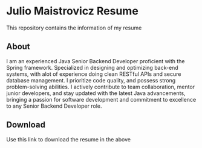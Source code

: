 # Julio Maistrovicz Resume

This repository contains the information of my resume

## About

I am an experienced Java Senior Backend Developer proficient with the Spring framework. Specialized in designing and optimizing back-end systems, with alot of experience doing clean RESTful APIs and secure database management. I prioritize code quality, and possess strong problem-solving abilities. I actively contribute to team collaboration, mentor junior developers, and stay updated with the latest Java advancements, bringing a passion for software development and commitment to excellence to any Senior Backend Developer role.

## Download

Use this link to download the resume in the above



